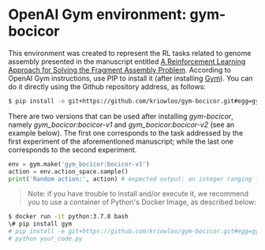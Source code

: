 # OpenAI Gym environment: gym-bocicor

This environment was created to represent the RL tasks related to genome assembly presented in the manuscript entitled [A Reinforcement Learning Approach for Solving the Fragment Assembly Problem](https://doi.org/10.1109/SYNASC.2011.9). According to OpenAI Gym instructions, use PIP to install it (after installing [Gym](https://gym.openai.com/)). You can do it directly using the Github repository address, as follows:

```sh
$ pip install -e git+https://github.com/kriowloo/gym-bocicor.git#egg=gym-bocicor
```

There are two versions that can be used after installing *gym-bocicor*, namely *gym_bocicor:bocicor-v1* and *gym_bocicor:bocicor-v2* (see an example below). The first one corresponds to the task addressed by the first experiment of the aforementioned manuscript; while the last one corresponds to the second experiment.

```python
env = gym.make('gym_bocicor:bocicor-v1')
action = env.action_space.sample()
print('Random action:', action) # expected output: an integer ranging from 0 to 3
```

> Note: if you have trouble to install and/or execute it, we recommend you to use a container of Python's Docker Image, as described below:

```sh
$ docker run -it python:3.7.8 bash
\# pip install gym
# pip install -e git+https://github.com/kriowloo/gym-bocicor.git#egg=gym-bocicor
# python your_code.py
```
